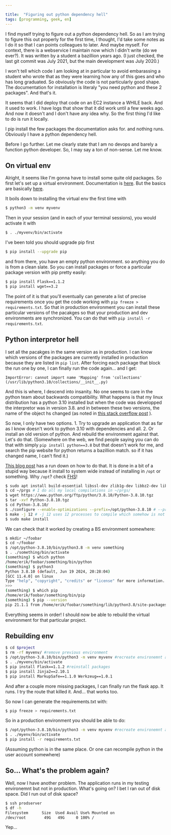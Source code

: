 ```yaml
---

title:  "Figuring out python dependency hell"
tags: [programming, geek, en]
---
```



I find myself trying to figure out a python dependency hell. So as I
am trying to figure this out properly for the first time, I thought,
I'd take some notes as I do it so that I can points colleagues to
later. And maybe myself. For context, there is a webservice I maintain
now which I didn't write (do we ever?). It was written by a student a
bazillion years ago. (I just checked, the last git commit was July
2021, but the main development was July 2020.)

I won't tell which code I am looking at in particular to avoid
embarassing a student who wrote that as they were learning how any of
this goes and who has long graduated. So obviously the code is not
particularly good shape. The documentation for installation is
literaly "you need python and these 2 packages". And that's it.

It seems that I did deploy that code on an EC2 instance a WHILE
back. And it used to work. I have logs that show that it did work
until a few weeks ago. And now it doesn't and I don't have any idea
why. So the first thing I'd like to do is run it locally.

I pip install the few packages the documentation asks for. and nothing
runs. Obviously I have a python dependency hell.

Before I go further. Let me clearly state that I am no devops and
barely a function python developer. So, I may say a ton of non-sense. Let me know.

## On virtual env

Alright, it seems like I'm gonna have to install some quite old
packages. So first let's set up a virtual environment. Documentation
is [here](https://docs.python.org/3/library/venv.html). But the basics
are basically
[here](https://www.freecodecamp.org/news/python-requirementstxt-explained/).

It boils down to installing the virtual env the first time with

```bash
$ python3 -m venv myvenv
```

Then in your session (and in each of your terminal sessions), you would activate it with
```bash
$ . ./myvenv/bin/activate
```

I've been told you should upgrade pip first

```bash
$ pip install --upgrade pip
```

and from there, you have an empty python environment. so anything you do is from a clean slate. So you can install packages or force a particular package version with pip pretty easily:
```bash
$ pip install Flask==1.1.2
$ pip install wget==3.2
```

The point of it is that you'll eventually can generate a list of
precise requirements once you get the code working with `pip freeze >
requirements.txt`. So that in production environment you can install
these particular versions of the pacakges so that your production and
dev environments are synchronized. You can do that with `pip install
-r requirements.txt`.

## Python interpretor hell

I set all the pacakges in the same version as in production. I can
know which versions of the packages are currently installed in
production because they are listed in `pip list`. After forcing each
package that block the run one by one, I can finally run the code
again... and I get:

```ImportError: cannot import name 'Mapping' from 'collections' (/usr/lib/python3.10/collections/__init__.py)```

And this is where, I descend into insanity. No one seems to care in
the python team about backwards compatibility. What happens is that my
linux distribution has a python 3.10 installed but when the code was
developped the interpretor was in version 3.8. and in between these two versions, the name of the object hs changed (as noted in [this stack overflow post](https://stackoverflow.com/questions/69381312/importerror-cannot-import-name-from-collections-using-python-3-10 ) ).

So now, I only have two options. 1. Try to upgrade an application that
as far as I know doesn't work to python 3.10 with dependencies and
all. 2. Or install an old version of python. And rebuild the
environment against that. Let's do that. (Somewhere on the web, we
find people saying you can do that with simply `pip install
python==3.8` but that doesn't work for me, and search the pip website
for python returns a bazillion match. so if it has changed name, I
can't find it.)

[This blog post](
https://ruan.dev/blog/2022/06/23/install-a-specific-python-version-on-ubuntu
) has a run down on how to do that. It is done in a bit of a stupid
way because it install to system wide instead of installing in `/opt`
or something. Why `/opt`? check [FHS](https://en.wikipedia.org/wiki/Filesystem_Hierarchy_Standard )!

```bash
$ sudo apt install build-essential libssl-dev zlib1g-dev libbz2-dev libreadline-dev libsqlite3-dev wget curl llvm libncurses5-dev libncursesw5-dev xz-utils tk-dev libffi-dev liblzma-dev python3-openssl git # to install dependencies
$ cd ~/prgs # I do all my local compilations in ~/prgs/
$ wget https://www.python.org/ftp/python/3.8.10/Python-3.8.10.tgz
$ tar -xvf Python-3.8.10.tgz
$ cd Python-3.8.10/
$ ./configure --enable-optimizations --prefix=/opt/python-3.8.10 # --prefix let's you chose where the software install, /opt is for the things you install yourself (essentially)
$ make -j 12 # -j 12 uses 12 processes to compile which somehow is not default in make
$ sudo make install
```

We can check that it worked by creating a BS environment somewhere:

```bash
$ mkdir ~/foobar
$ cd ~/foobar
$ /opt/python-3.8.10/bin/python3.8 -m venv something
$ . ./something/bin/activate
(something) $ which python
/home/erik/foobar/something/bin/python
(something) $ python3
Python 3.8.10 (default, Jun 19 2024, 20:28:04) 
[GCC 11.4.0] on linux
Type "help", "copyright", "credits" or "license" for more information.
>>> 
(something) $ which pip
/home/erik/foobar/something/bin/pip
(something) $ pip --version
pip 21.1.1 from /home/erik/foobar/something/lib/python3.8/site-packages/pip (python 3.8)
```

Everything seems in order! I should now be able to rebuild the virtual
environment for that particular project.


## Rebuilding env

```bash
$ cd $project
$ rm -rf myvenv/ #remove previous environment
$ /opt/python-3.8.10/bin/python3 -m venv myvenv #recreate environemnt against python 3.8
$ . ./myvenv/bin/activate
$ pip install Flask==1.1.2 #reinstall packages
$ pip install Jinja2==2.10.1
$ pip install MarkupSafe==1.1.0 Werkzeug==1.0.1
```

And after a couple more missing packages, I can finally run the flask
app. It runs. I try the route that killed it. And... that works too.

So now I can generate the requirements.txt with:

```bash
$ pip freeze > requirements.txt
```

So in a production environment you should be able to do:

```bash
$ /opt/python-3.8.10/bin/python3 -m venv myvenv #recreate environemnt against python 3.8
$ . ./myenv/bin/activate
$ pip install -r requirements.txt
```

(Assuming python is in the same place. Or one can recompile python in the user account somewhere)

## So... What's the problem again?

Well, now I have another problem. The application runs in my testing
environemnt but not in production. What's going on? I bet I ran out of
disk space. Did I run out of disk space?

```bash
$ ssh prodserver
$ df -h
Filesystem      Size  Used Avail Use% Mounted on
/dev/root        49G   49G     0 100% /
```

Yep...
